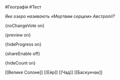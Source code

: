 #Географія #Тест

*Яке озеро називають «Мертвим серцем» Австралії?*

{noChangeVote on}

{preview on}

{hideProgress on}

{shareEnable off}

{hideCount on}

[[Велике Солоне]]
[[Ейр]]
[[Чад]]
[[Баскунчак]]
